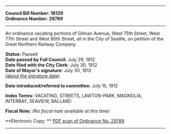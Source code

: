* * * * *  
  
**Council Bill Number: [](#h0)[](#h2)18129**   
**Ordinance Number: 29789**  
  
* * * * *  
  
An ordinance vacating portions of Gilman Avenue, West 75th Street, West 77th Street and West 80th Street, all in the City of Seattle, on petition of the Great Northern Railway Company.  
  
**Status:** Passed   
**Date passed by Full Council:** July 29, 1912   
**Date filed with the City Clerk:** July 30, 1912   
**Date of Mayor's signature:** July 30, 1912   
[(about the signature date)](/~public/approvaldate.htm)   
  
  
**Date introduced/referred to committee:** July 15, 1912   
  
**Index Terms:** VACATING, STREETS, LAWTON-PARK, MAGNOLIA, INTERBAY, SEAVIEW, BALLARD  
  
**Fiscal Note:** *(No fiscal note available at this time)*  
  
**Electronic Copy: ** [PDF scan of Ordinance No. 29789](/~archives/Ordinances/Ord_29789.pdf)  
  
* * * * *  
